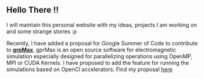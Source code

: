 ## Hello There !!

I will maintain this personal website with my ideas, projects I am working on and some strange stories :p

Recently, I have added a proposal for Google Summer of Code to contribute to [**grpMax**](http://www.gprmax.com/). gprMax is an open source software for electromagnetic simulation especially designed for parallelizing operations using OpenMP, MPI or CUDA Kernels. I have proposed to add the feature for running the simulations based on OpenCl accelerators. Find my proposal [here](https://drive.google.com/open?id=1lG_GW5REkjMihrtbBonxCqwEs7THf4ts)

